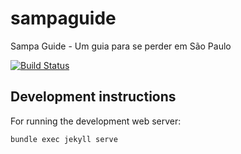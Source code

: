 # sampaguide

Sampa Guide - Um guia para se perder em São Paulo

[![Build Status](https://travis-ci.org/alfredmyers/sampaguide.svg?branch=master)](https://travis-ci.org/alfredmyers/sampaguide)

## Development instructions

For running the development web server:

```bash
bundle exec jekyll serve
```
